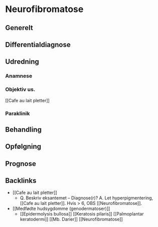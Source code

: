 # Neurofibromatose
## Generelt


## Differentialdiagnose


## Udredning
### Anamnese

### Objektiv us.
[[Cafe au lait pletter]]

### Paraklinik

## Behandling


## Opfølgning


## Prognose


## Backlinks
* [[Cafe au lait pletter]]
	* Q. Beskriv eksantemet – Diagnose(r)?
A. Let hyperpigmentering, [[Cafe au lait pletter]]. Hvis > 6, OBS [[Neurofibromatose]].
* [[Medfødte hudsygdomme (genodermatoser)]]
	* [[Epidermolysis bullosa]]
[[Keratosis pilaris]]
[[Palmoplantar keratodermi]]
[[Mb. Darier]]
[[Neurofibromatose]]

<!-- #anki/tag/med/Derma #anki/deck/Medicine -->

<!-- {BearID:886049CC-A521-4B41-A8FC-DFC9B45BCA68-21052-0000430FA3111A27} -->
